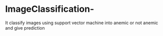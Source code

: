 # ImageClassification-
It classify images using support vector machine into anemic or not anemic and give prediction 
